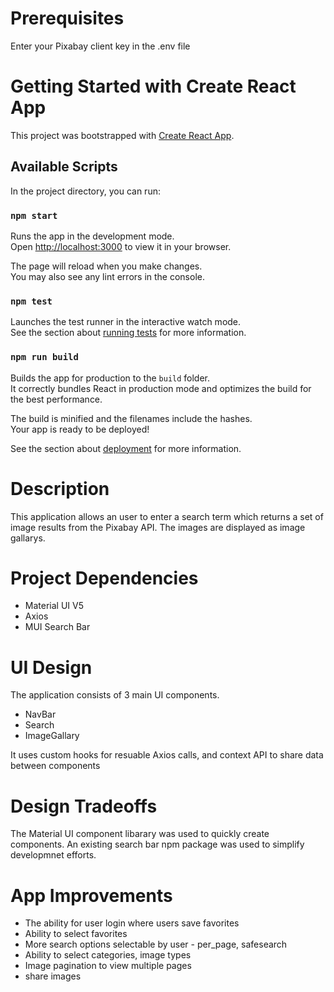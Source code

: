 # Prerequisites

Enter your Pixabay client key in the .env file


# Getting Started with Create React App

This project was bootstrapped with [Create React App](https://github.com/facebook/create-react-app).

## Available Scripts

In the project directory, you can run:

### `npm start`

Runs the app in the development mode.\
Open [http://localhost:3000](http://localhost:3000) to view it in your browser.

The page will reload when you make changes.\
You may also see any lint errors in the console.

### `npm test`

Launches the test runner in the interactive watch mode.\
See the section about [running tests](https://facebook.github.io/create-react-app/docs/running-tests) for more information.

### `npm run build`

Builds the app for production to the `build` folder.\
It correctly bundles React in production mode and optimizes the build for the best performance.

The build is minified and the filenames include the hashes.\
Your app is ready to be deployed!

See the section about [deployment](https://facebook.github.io/create-react-app/docs/deployment) for more information.

# Description

This application allows an user to enter a search term which returns a set of image results from the Pixabay API. The images are displayed as image gallarys.


# Project Dependencies

- Material UI V5
- Axios
- MUI Search Bar

# UI Design

The application consists of 3 main UI components.

- NavBar
- Search 
- ImageGallary

It uses custom hooks for resuable Axios calls, and context API to share data between components

# Design Tradeoffs

The Material UI component libarary was used to quickly create components. An existing search bar npm package was used to simplify developmnet efforts.


# App Improvements

- The ability for user login where users save favorites
- Ability to select favorites
- More search options selectable by user - per_page, safesearch
- Ability to select categories, image types
- Image pagination to view multiple pages
- share images 







